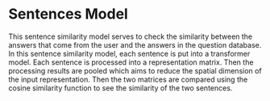 # Sentences Model
This sentence similarity model serves to check the similarity between the answers that come from the user and the answers in the question database. In this sentence similarity model, each sentence is put into a transformer model. Each sentence is processed into a representation matrix. Then the processing results are pooled which aims to reduce the spatial dimension of the input representation. Then the two matrices are compared using the cosine similarity function to see the similarity of the two sentences.
